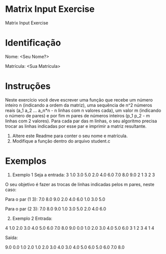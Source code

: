 # Matrix Input Exercise
Matrix Input Exercise

# Identificação
Nome: <Seu Nome?>

Matrícula: <Sua Matrícula>

# Instruções
Neste exercício você deve escrever uma função que recebe um número inteiro n (indicando a ordem da matriz), uma sequência de n^2 números reais (a_1 a_2 ... a_n\*n - n linhas com n valores cada), um valor m (indicando o número de pares) e por fim m pares de números inteiros (p_1 p_2 - m linhas com 2 valores). Para cada par das m linhas, o seu algoritmo precisa trocar as linhas indicadas por esse par e imprimir a matriz resultante.

1. Altere este Readme para conter o seu nome e matrícula.
2. Modifique a função dentro do arquivo student.c

# Exemplos
1. Exemplo 1
Seja a entrada:
3
1.0 3.0 5.0
2.0 4.0 6.0
7.0 8.0 9.0
2
1 3
2 3

O seu objetivo é fazer as trocas de linhas indicadas pelos m pares, neste caso:

Para o par (1 3):
7.0 8.0 9.0
2.0 4.0 6.0
1.0 3.0 5.0

Para o par (2 3):
7.0 8.0 9.0
1.0 3.0 5.0
2.0 4.0 6.0

2. Exemplo 2
Entrada:

4
1.0 2.0 3.0 4.0
5.0 6.0 7.0 8.0
9.0 0.0 1.0 2.0
3.0 4.0 5.0 6.0
3
1 2
3 4
1 4

Saída:

9.0 0.0 1.0 2.0
1.0 2.0 3.0 4.0
3.0 4.0 5.0 6.0
5.0 6.0 7.0 8.0



